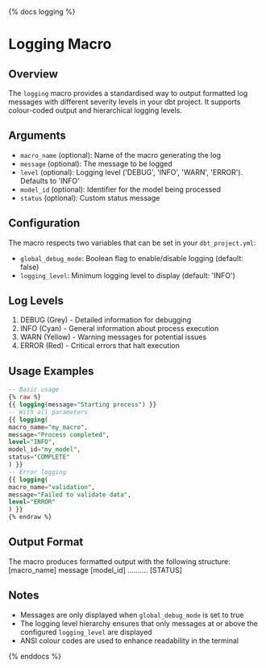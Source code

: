 {% docs logging %}

# Logging Macro

## Overview
The `logging` macro provides a standardised way to output formatted log messages with different severity levels in your dbt project. It supports colour-coded output and hierarchical logging levels.

## Arguments
- `macro_name` (optional): Name of the macro generating the log
- `message` (optional): The message to be logged
- `level` (optional): Logging level ('DEBUG', 'INFO', 'WARN', 'ERROR'). Defaults to 'INFO'
- `model_id` (optional): Identifier for the model being processed
- `status` (optional): Custom status message

## Configuration
The macro respects two variables that can be set in your `dbt_project.yml`:
- `global_debug_mode`: Boolean flag to enable/disable logging (default: false)
- `logging_level`: Minimum logging level to display (default: 'INFO')

## Log Levels
1. DEBUG (Grey) - Detailed information for debugging
2. INFO (Cyan) - General information about process execution
3. WARN (Yellow) - Warning messages for potential issues
4. ERROR (Red) - Critical errors that halt execution

## Usage Examples

```sql
-- Basic usage
{% raw %}
{{ logging(message="Starting process") }}
-- With all parameters
{{ logging(
macro_name="my_macro",
message="Process completed",
level="INFO",
model_id="my_model",
status="COMPLETE"
) }}
-- Error logging
{{ logging(
macro_name="validation",
message="Failed to validate data",
level="ERROR"
) }}
{% endraw %}
```

## Output Format
The macro produces formatted output with the following structure:
[macro_name] message [model_id] .......... [STATUS]

## Notes
- Messages are only displayed when `global_debug_mode` is set to true
- The logging level hierarchy ensures that only messages at or above the configured `logging_level` are displayed
- ANSI colour codes are used to enhance readability in the terminal

{% enddocs %}